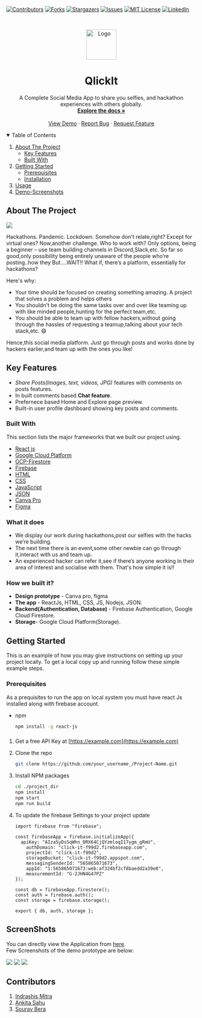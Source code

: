 
<!--
*** Thanks for checking out the Best-README-Template. If you have a suggestion
*** that would make this better, please fork the repo and create a pull request
*** or simply open an issue with the tag "enhancement".
*** Thanks again! Now go create something AMAZING! :D
-->



<!-- PROJECT SHIELDS -->
<!--
*** I'm using markdown "reference style" links for readability.
*** Reference links are enclosed in brackets [ ] instead of parentheses ( ).
*** See the bottom of this document for the declaration of the reference variables
*** for contributors-url, forks-url, etc. This is an optional, concise syntax you may use.
*** https://www.markdownguide.org/basic-syntax/#reference-style-links
-->
[![Contributors][contributors-shield]][contributors-url]
[![Forks][forks-shield]][forks-url]
[![Stargazers][stars-shield]][stars-url]
[![Issues][issues-shield]][issues-url]
[![MIT License][license-shield]][license-url]
[![LinkedIn][linkedin-shield]][linkedin-url]




<!-- PROJECT LOGO -->
<br />
<p align="center">
  <a href="https://qlickit.herokuapp.com/home">
    <img src="https://upload.wikimedia.org/wikipedia/commons/thumb/c/c3/Circle-icons-camera.svg/2048px-Circle-icons-camera.svg.png" alt="Logo" width="80" height="80">
  </a>

  <h1 align="center">QlickIt</h1>

  <p align="center">
    A Complete Social Media App to share you selfies, and hackathon experiences with others globally.
    <br />
    <a href="https://github.com/Zeo-shark/Qlickit"><strong>Explore the docs »</strong></a>
    <br />
    <br />
    <a href="https://qlickit.herokuapp.com/home">View Demo</a>
    ·
    <a href="https://github.com/Zeo-shark/Qlickit/issues">Report Bug</a>
    ·
    <a href="https://qlickit.herokuapp.com/home">Request Feature</a>
  </p>
</p>



<!-- TABLE OF CONTENTS -->
<details open="open">
  <summary>Table of Contents</summary>
  <ol>
    <li>
      <a href="#about-the-project">About The Project</a>
      <ul>
        <li><a href="#keyfeatures">Key Features</a></li>
        <li><a href="#built-with">Built With</a></li>
      </ul>
    </li>
    <li>
      <a href="#getting-started">Getting Started</a>
      <ul>
        <li><a href="#prerequisites">Prerequisites</a></li>
        <li><a href="#installation">Installation</a></li>
      </ul>
    </li>
    <li><a href="#usage">Usage</a></li>
    <li><a href="#screenshots">Demo-Screenshots</a></li>
    
  </ol>
</details>



<!-- ABOUT THE PROJECT -->
## About The Project

[![](./assets/Application_1.PNG)](https://qlickit.herokuapp.com/home)

Hackathons. Pandemic. Lockdown. Somehow don’t relate,right? Except for virtual ones? Now,another challenge. Who to work with? Only options, being a beginner – use team building channels in Discord,Slack,etc. So far so good,only possibility being entirely unaware of the people who’re posting..how they But….WAIT!! What if, there’s a platform, essentially for hackathons?

Here's why:
* Your time should be focused on creating something amazing. A project that solves a problem and helps others
* You shouldn't be doing the same tasks over and over like teaming up with like minded people,hunting for the perfect team,etc.
* You should be able to team up with fellow hackers,without going through the hassles of requesting a teamup,talking about your tech stack,etc. :smile:

Hence,this social media platform. Just go through posts and works done by hackers earlier,and team up with the ones you like!

<!-- keyfeatures -->
## Key Features

- *Share Posts(Images, text, videos, JPG)* features with comments on posts features.
- In built comments based **Chat feature**.
- Prefernece based Home and Explore page preview.
- Built-in user profile dashboard showing key posts and comments.


### Built With

This section lists the major frameworks that we built our project using. 
* [React js](https://reactjs.org)
* [Google Cloud Platform](https://cloud.google.com/gcp/?utm_source=google&utm_medium=cpc&utm_campaign=japac-IN-all-en-dr-bkws-all-all-trial-e-dr-1009882&utm_content=text-ad-none-none-DEV_c-CRE_514666343194-ADGP_Hybrid%20%7C%20BKWS%20-%20EXA%20%7C%20Txt%20~%20GCP%20~%20General_%20Core%20Brand-KWID_43700060584985730-kwd-87853815-userloc_1007748&utm_term=KW_gcp-ST_gcp&gclid=CjwKCAjwjJmIBhA4EiwAQdCbxndFECTZrN43cQ3aS9f_epVoSJI2yYSpyoPZjPZT5TQqYmdFwFKmShoCQl8QAvD_BwE&gclsrc=aw.ds)
* [GCP-Firestore](https://firebase.google.com)
* [Firebase](https://console.firebase.google.com/u/0/)
* [HTML](https://www.html.com)
* [CSS](https://css.com)
* [JavaScript](https://www.javascript.com/)
* [JSON](https://json.org)
* [Canva Pro](https://www.canva.com)
* [Figma](https://www.figma.com)

### What it does
* We display our work during hackathons,post our selfies with the hacks we’re building. 
* The next time there is an event,some other newbie can go through it,interact with us and team up.
* An experienced hacker can refer it,see if there’s anyone working in their area of interest and socialise with them.
That's how simple it is!!

### How we built it?
* **Design prototype** - Canva pro, figma
* **The app** - ReactJs, HTML, CSS, JS, Nodejs, JSON.
* **Backend(Authentication, Database)** - Firebase Authentication, Google Cloud Firestore.
* **Storage**- Google Cloud Platform(Storage).

<!-- GETTING STARTED -->
## Getting Started

This is an example of how you may give instructions on setting up your project locally.
To get a local copy up and running follow these simple example steps.

### Prerequisites

As a prequisites to run the app on local system you must have react Js installed along with firebase account.
* npm
  ```sh
  npm install -g react-js
  ```

### 

1. Get a free API Key at [https://example.com](https://example.com)
2. Clone the repo
   ```sh
   git clone https://github.com/your_username_/Project-Name.git
   ```
3. Install NPM packages
   ```sh
   cd ./project_dir
   npm install
   npm start
   npm run build
   ```
4. To update the firebase Settings to your project update

    ```Js
    import firebase from "firebase";

    const firebaseApp = firebase.initializeApp({
      apiKey: "AIzaSyDsSqWhn_DRX64CjQYzmloqI17ygm_gRmU",
        authDomain: "click-it-f99d2.firebaseapp.com",
        projectId: "click-it-f99d2",
        storageBucket: "click-it-f99d2.appspot.com",
        messagingSenderId: "565865071673",
        appId: "1:565865071673:web:af324bf2cf8baedd2a39e8",
        measurementId: "G-2JHN4G47PZ"
    });

    const db = firebaseApp.firestore();
    const auth = firebase.auth();
    const storage = firebase.storage();

    export { db, auth, storage };

    ```

<!-- SCREENSHOTS -->
## ScreenShots

You can directly view the Application from [here](https://qlickit.herokuapp.com/home).  
Few Screenshots of the demo prototype are below:

 ![](./assets/Application_1.PNG)
 ![](./assets/AppScreenShots_2.jfif)
 ![](./assets/AppScreenShots_2.png)



<!-- CONTRIBUTORS -->
## Contributors

1. [Indrashis Mitra](https://github.com/indrashismitra)
2. [Ankita Sahu](https://github.com/SAHU-01)
3. [Sourav Bera](https://github.com/Zeo-shark)








<!-- MARKDOWN LINKS & IMAGES -->
<!-- https://www.markdownguide.org/basic-syntax/#reference-style-links -->
[contributors-shield]: https://img.shields.io/github/contributors/othneildrew/Best-README-Template.svg?style=for-the-badge
[contributors-url]: https://github.com/othneildrew/Best-README-Template/graphs/contributors
[forks-shield]: https://img.shields.io/github/forks/othneildrew/Best-README-Template.svg?style=for-the-badge
[forks-url]: https://github.com/othneildrew/Best-README-Template/network/members
[stars-shield]: https://img.shields.io/github/stars/othneildrew/Best-README-Template.svg?style=for-the-badge
[stars-url]: https://github.com/othneildrew/Best-README-Template/stargazers
[issues-shield]: https://img.shields.io/github/issues/othneildrew/Best-README-Template.svg?style=for-the-badge
[issues-url]: https://github.com/othneildrew/Best-README-Template/issues
[license-shield]: https://img.shields.io/github/license/othneildrew/Best-README-Template.svg?style=for-the-badge
[license-url]: https://github.com/othneildrew/Best-README-Template/blob/master/LICENSE.txt
[linkedin-shield]: https://img.shields.io/badge/-LinkedIn-black.svg?style=for-the-badge&logo=linkedin&colorB=555
[linkedin-url]: https://linkedin.com/in/othneildrew
[product-screenshot]: images/screenshot.png

